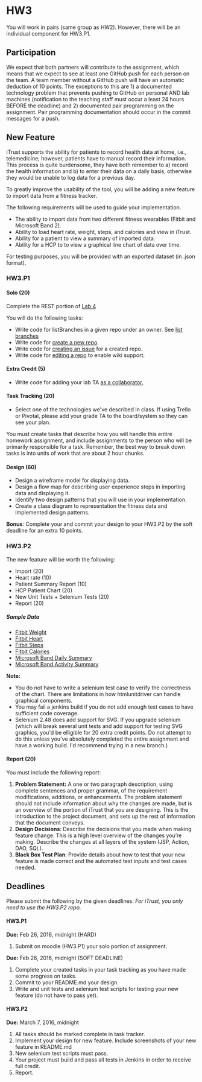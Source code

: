 # HW3

You will work in pairs (same group as HW2). 
However, there will be an individual component for HW3.P1.

## Participation

We expect that both partners will contribute to the assignment, which means that we expect to see at least one GitHub push for each person on the team. A team member without a GitHub push will have an automatic deduction of 10 points. The exceptions to this are 1) a documented technology problem that prevents pushing to GitHub on personal AND lab machines (notification to the teaching staff must occur a least 24 hours BEFORE the deadline) and 2) documented pair programming on the assignment. Pair programming documentation should occur in the commit messages for a push.

## New Feature

iTrust supports the ability for patients to record health data at home, i.e., telemedicine; however, patients have to manual record their information. This process is quite burdensome, they have both remember to a) record the health information and b) to enter their data on a daily basis, otherwise they would be unable to log data for a previous day.

To greatly improve the usability of the tool, you will be adding a new feature to import data from a fitness tracker.

The following requirements will be used to guide your implementation.

* The ability to import data from two different fitness wearables (Fitbit and Microsoft Band 2).
* Ability to load heart rate, weight, steps, and calories and view in iTrust.
* Ability for a patient to view a summary of imported data. 
* Ability for a HCP to to view a graphical line chart of data over time.

For testing purposes, you will be provided with an exported dataset (in .json format).

### HW3.P1

#### Solo (20)

Complete the REST portion of [Lab 4](https://github.com/CSC-326/Course/blob/master/Labs/Lab4.md)

You will do the following tasks:

* Write code for listBranches in a given repo under an owner. See [list branches](https://developer.github.com/v3/repos/#list-branches)
* Write code for [create a new repo](https://developer.github.com/v3/repos/#create)
* Write code for [creating an issue](https://developer.github.com/v3/issues/#create-an-issue) for a created repo.
* Write code for [editing a repo](https://developer.github.com/v3/repos/#edit) to enable wiki support.


#### Extra Credit (5)

* Write code for adding your lab TA [as a collaborator.](https://developer.github.com/v3/repos/collaborators/#add-user-as-a-collaborator)

#### Task Tracking (20)

* Select one of the technologies we've described in class. If using Trello or Pivotal, please add your grade TA to the board/system so they can see your plan.

You must create tasks that describe how you will handle this entire homework assignment, and include assignments to the person who will be primarily responsible for a task. Remember, the best way to break down tasks is into units of work that are about 2 hour chunks.

#### Design (60)

* Design a wireframe model for displaying data.
* Design a flow map for describing user experience steps in importing data and displaying it.
* Identify two design patterns that you will use in your implementation.
* Create a class diagram to representation the fitness data and implemented design patterns.

**Bonus**: Complete your and commit your design to your HW3.P2 by the soft deadline for an extra 10 points.

### HW3.P2

The new feature will be worth the following:

* Import (20)
* Heart rate (10)
* Patient Summary Report (10)
* HCP Patient Chart (20)
* New Unit Tests + Selenium Tests (20)
* Report (20)

##### Sample Data

* [Fitbit Weight](https://github.com/BioStack/FitLink/blob/master/samples/weight.json)
* [Fitbit Heart](https://github.com/BioStack/FitLink/blob/master/samples/heartrate.json)
* [Fitbit Steps](https://github.com/BioStack/FitLink/blob/master/samples/steps.json)
* [Fitbit Calories](https://github.com/BioStack/FitLink/blob/master/samples/calories.json)
* [Microsoft Band Daily Summary](https://github.com/CSC-326/Course/blob/master/HW/Daily_Summary_20160216_20160222.csv)
* [Microsoft Band Activity Summary](https://github.com/CSC-326/Course/blob/master/HW/Activity_Summary_20160216_20160222.csv)

**Note:**

* You do not have to write a selenium test case to verify the correctness of the chart. There are limitations in how htmlunitdriver can handle graphical components.
* You may fail a jenkins build if you do not add enough test cases to have sufficient code coverage.
* Selenium 2.48 does add support for SVG. If you upgrade selenium (which will break several unit tests and add support for testing SVG graphics, you'd be elligible for 20 extra credit points. Do not attempt to do this unless you've absolutely completed the entire assignment and have a working build. I'd recommend trying in a new branch.)

#### Report (20)

You must include the following report:

1. **Problem Statement:** A one or two paragraph description, using complete sentences and proper grammar, of the requirement modifications, additions, or enhancements. The problem statement should not include information about why the changes are made, but is an overview of the portion of iTrust that you are designing.  This is the introduction to the project document, and sets up the rest of information that the document conveys. 
2. **Design Decisions**: Describe the decisions that you made when making feature change.  This is a high level overview of the changes you’re making. Describe the changes at all layers of the system (JSP, Action, DAO, SQL).
3. **Black Box Test Plan**: Provide details about how to test that your new feature is made correct and the automated test inputs and test cases needed.

## Deadlines

Please submit the following by the given deadlines:
*For iTrust, you only need to use the HW3.P2 repo.*

#### HW3.P1

**Due:** Feb 26, 2016, midnight (HARD)

1. Submit on moodle (HW3.P1) your solo portion of assignment.

**Due:** Feb 26, 2016, midnight (SOFT DEADLINE)

1. Complete your created tasks in your task tracking as you have made some progress on tasks.
2. Commit to your README.md your design.
3. Write and unit tests and selenium test scripts for testing your new feature (do not have to pass yet).

#### HW3.P2

**Due:** March 7, 2016, midnight

1. All tasks should be marked complete in task tracker.
2. Implement your design for new feature. Include screenshots of your new feature in README.md
3. New selenium test scripts must pass.
4. Your project must build and pass all tests in Jenkins in order to receive full credit.
5. Report.
